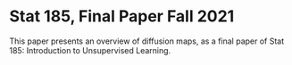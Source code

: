 # Stat 185, Final Paper Fall 2021

This paper presents an overview of diffusion maps, as a final paper of Stat 185: Introduction to Unsupervised Learning. 
